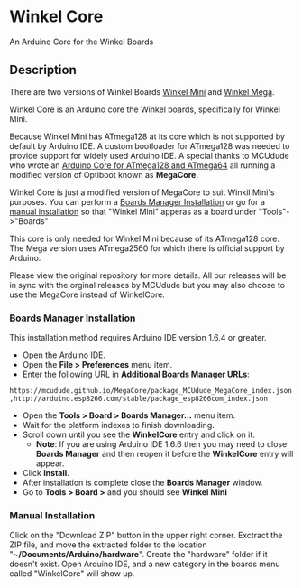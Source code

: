# Winkel Core
An Arduino Core for the Winkel Boards

## Description
There are two versions of Winkel Boards [Winkel Mini](#) and [Winkel Mega](#). 

Winkel Core is an Arduino core the Winkel boards, specifically for Winkel Mini.

Because Winkel Mini has ATmega128 at its core which is not supported by default by Arduino IDE. A custom bootloader for ATmega128 was needed to provide support for widely used Arduino IDE. A special thanks to MCUdude who wrote an [Arduino Core for ATmega128 and ATmega64](https://github.com/MCUdude/MegaCore) all running a modified version of Optiboot known as **MegaCore.**

Winkel Core is just a modified version of MegaCore to suit Winkil Mini's purposes. You can perform a [Boards Manager Installation](#boards-manager-installation) or go for a [manual installation](#manual-installation) so that "Winkel Mini" apperas as a board under "Tools"->"Boards"

This core is only needed for Winkel Mini because of its ATmega128 core. The Mega version uses ATmega2560 for which there is official support by Arduino.

Please view the original repository for more details. All our releases will be in sync with the orginal releases by MCUdude but you may also choose to use the MegaCore instead of WinkelCore.

### Boards Manager Installation

This installation method requires Arduino IDE version 1.6.4 or greater.

* Open the Arduino IDE.
* Open the **File > Preferences** menu item.
* Enter the following URL in **Additional Boards Manager URLs**: 

`https://mcudude.github.io/MegaCore/package_MCUdude_MegaCore_index.json,http://arduino.esp8266.com/stable/package_esp8266com_index.json`

* Open the **Tools > Board > Boards Manager...** menu item.
* Wait for the platform indexes to finish downloading.
* Scroll down until you see the **WinkelCore** entry and click on it.
  * **Note**: If you are using Arduino IDE 1.6.6 then you may need to close **Boards Manager** and then reopen it before the **WinkelCore** entry will appear.
* Click **Install**.
* After installation is complete close the **Boards Manager** window.
* Go to **Tools > Board >** and you should see **Winkel Mini**

### Manual Installation
Click on the "Download ZIP" button in the upper right corner. Exctract the ZIP file, and move the extracted folder to the location "**~/Documents/Arduino/hardware**". Create the "hardware" folder if it doesn't exist.
Open Arduino IDE, and a new category in the boards menu called "WinkelCore" will show up.
